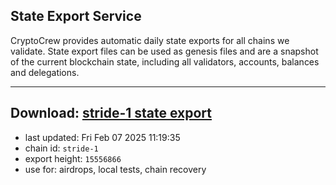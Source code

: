 ## State Export Service
CryptoCrew provides automatic daily state exports for all chains we validate. State export files can be used as genesis files and are a snapshot of the current blockchain state, including all validators, accounts, balances and delegations.

---
**Download: [stride-1 state export](https://dl-eu2.ccvalidators.com/SERVICE/stride/stride-1_export_15556866.json)**
---

- last updated: Fri Feb 07 2025 11:19:35
- chain id: `stride-1`
- export height: `15556866`
- use for: airdrops, local tests, chain recovery
